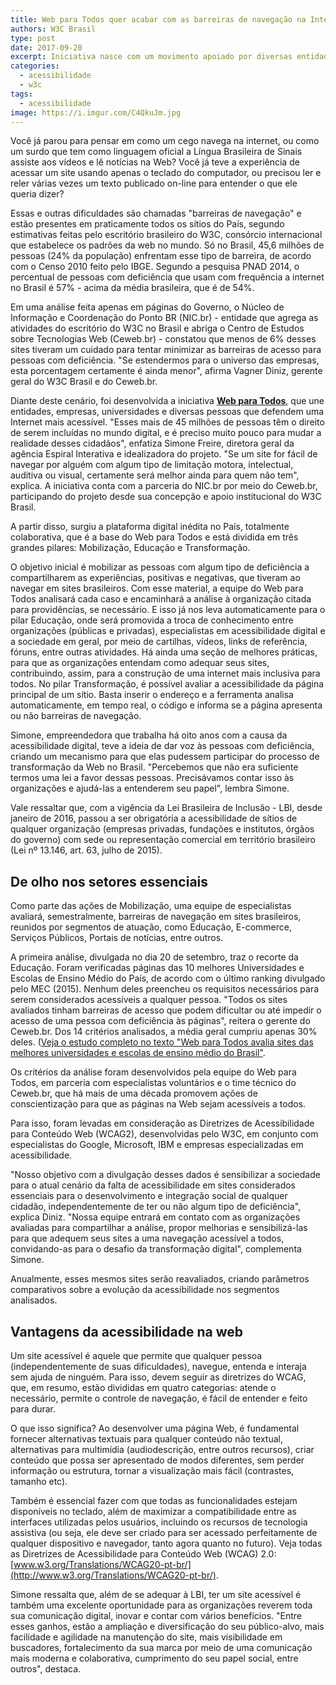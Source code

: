 ```yaml
---
title: Web para Todos quer acabar com as barreiras de navegação na Internet no Brasil
authors: W3C Brasil
type: post
date: 2017-09-20
excerpt: Iniciativa nasce com um movimento apoiado por diversas entidades, empresas, influenciadores e indivíduos que querem sites acessíveis para qualquer pessoa.
categories:
  - acessibilidade
  - w3c
tags:
  - acessibilidade
image: https://i.imgur.com/C4QkuJm.jpg
---
```


Você já parou para pensar em como um cego navega na internet, ou como um surdo que tem como linguagem oficial a Língua Brasileira de Sinais assiste aos vídeos e lê notícias na Web? Você já teve a experiência de acessar um site usando apenas o teclado do computador, ou precisou ler e reler várias vezes um texto publicado on-line para entender o que ele queria dizer?

Essas e outras dificuldades são chamadas "barreiras de navegação" e estão presentes em praticamente todos os sítios do País, segundo estimativas feitas pelo escritório brasileiro do W3C, consórcio internacional que estabelece os padrões da web no mundo. Só no Brasil, 45,6 milhões de pessoas (24% da população) enfrentam esse tipo de barreira, de acordo com o Censo 2010 feito pelo IBGE. Segundo a pesquisa PNAD 2014, o percentual de pessoas com deficiência que usam com frequência a internet no Brasil é 57% - acima da média brasileira, que é de 54%.

Em uma análise feita apenas em páginas do Governo, o Núcleo de Informação e Coordenação do Ponto BR (NIC.br) - entidade que agrega as atividades do escritório do W3C no Brasil e abriga o Centro de Estudos sobre Tecnologias Web (Ceweb.br) - constatou que menos de 6% desses sites tiveram um cuidado para tentar minimizar as barreiras de acesso para pessoas com deficiência. "Se estendermos para o universo das empresas, esta porcentagem certamente é ainda menor", afirma Vagner Diniz, gerente geral do W3C Brasil e do Ceweb.br. 

Diante deste cenário, foi desenvolvida a iniciativa **[Web para Todos](http://mwpt.com.br/)**, que une entidades, empresas, universidades e diversas pessoas que defendem uma Internet mais acessível. "Esses mais de 45 milhões de pessoas têm o direito de serem incluídas no mundo digital, e é preciso muito pouco para mudar a realidade desses cidadãos", enfatiza Simone Freire, diretora geral da agência Espiral Interativa e idealizadora do projeto. "Se um site for fácil de navegar por alguém com algum tipo de limitação motora, intelectual, auditiva ou visual, certamente será melhor ainda para quem não tem", explica. A iniciativa conta com a parceria do NIC.br por meio do Ceweb.br, participando do projeto desde sua concepção e apoio institucional do W3C Brasil.

A partir disso, surgiu a plataforma digital inédita no País, totalmente colaborativa, que é a base do Web para Todos e está dividida em três grandes pilares: Mobilização, Educação e Transformação.

O objetivo inicial é mobilizar as pessoas com algum tipo de deficiência a compartilharem as experiências, positivas e negativas, que tiveram ao navegar em sites brasileiros. Com esse material, a equipe do Web para Todos analisará cada caso e encaminhará a análise à organização citada para providências, se necessário. E isso já nos leva automaticamente para o pilar Educação, onde será promovida a troca de conhecimento entre organizações (públicas e privadas), especialistas em acessibilidade digital e a sociedade em geral, por meio de cartilhas, vídeos, links de referência, fóruns, entre outras atividades. Há ainda uma seção de melhores práticas, para que as organizações entendam como adequar seus sites, contribuindo, assim, para a construção de uma internet mais inclusiva para todos. No pilar Transformação, é possível avaliar a acessibilidade da página principal de um sítio. Basta inserir o endereço e a ferramenta analisa automaticamente, em tempo real, o código e informa se a página apresenta ou não barreiras de navegação. 

Simone, empreendedora que trabalha há oito anos com a causa da acessibilidade digital, teve a ideia de dar voz às pessoas com deficiência, criando um mecanismo para que elas pudessem participar do processo de transformação da Web no Brasil. "Percebemos que não era suficiente termos uma lei a favor dessas pessoas. Precisávamos contar isso às organizações e ajudá-las a entenderem seu papel", lembra Simone. 

Vale ressaltar que, com a vigência da Lei Brasileira de Inclusão - LBI, desde janeiro de 2016, passou a ser obrigatória a acessibilidade de sítios de qualquer organização (empresas privadas, fundações e institutos, órgãos do governo) com sede ou representação comercial em território brasileiro (Lei nº 13.146, art. 63, julho de 2015).

## De olho nos setores essenciais
Como parte das ações de Mobilização, uma equipe de especialistas avaliará, semestralmente, barreiras de navegação em sites brasileiros, reunidos por segmentos de atuação, como Educação, E-commerce, Serviços Públicos, Portais de notícias, entre outros. 

A primeira análise, divulgada no dia 20 de setembro, traz o recorte da Educação. Foram verificadas páginas das 10 melhores Universidades e Escolas de Ensino Médio do País, de acordo com o último ranking divulgado pelo MEC (2015). Nenhum deles preencheu os requisitos necessários para serem considerados acessíveis a qualquer pessoa. "Todos os sites avaliados tinham barreiras de acesso que podem dificultar ou até impedir o acesso de uma pessoa com deficiência às páginas", reitera o gerente do Ceweb.br. Dos 14 critérios analisados, a média geral cumpriu apenas 30% deles. ([Veja o estudo completo no texto "Web para Todos avalia sites das melhores universidades e escolas de ensino médio do Brasil"](http://nic.br/noticia/releases/web-para-todos-avalia-sites-das-melhores-universidades-e-escolas-de-ensino-medio-do-brasil/).

Os critérios da análise foram desenvolvidos pela equipe do Web para Todos, em parceria com especialistas voluntários e o time técnico do Ceweb.br, que há mais de uma década promovem ações de conscientização para que as páginas na Web sejam acessíveis a todos. 

Para isso, foram levadas em consideração as Diretrizes de Acessibilidade para Conteúdo Web (WCAG2), desenvolvidas pelo W3C, em conjunto com especialistas do Google, Microsoft, IBM e empresas especializadas em acessibilidade.

"Nosso objetivo com a divulgação desses dados é sensibilizar a sociedade para o atual cenário da falta de acessibilidade em sites considerados essenciais para o desenvolvimento e integração social de qualquer cidadão, independentemente de ter ou não algum tipo de deficiência", explica Diniz. "Nossa equipe entrará em contato com as organizações avaliadas para compartilhar a análise, propor melhorias e sensibilizá-las para que adequem seus sites a uma navegação acessível a todos, convidando-as para o desafio da transformação digital", complementa Simone. 

Anualmente, esses mesmos sites serão reavaliados, criando parâmetros comparativos sobre a evolução da acessibilidade nos segmentos analisados.

## Vantagens da acessibilidade na web
Um site acessível é aquele que permite que qualquer pessoa (independentemente de suas dificuldades), navegue, entenda e interaja sem ajuda de ninguém. Para isso, devem seguir as diretrizes do WCAG, que, em resumo, estão divididas em quatro categorias: atende o necessário, permite o controle de navegação, é fácil de entender e feito para durar.

O que isso significa? Ao desenvolver uma página Web, é fundamental fornecer alternativas textuais para qualquer conteúdo não textual, alternativas para multimídia (audiodescrição, entre outros recursos), criar conteúdo que possa ser apresentado de modos diferentes, sem perder informação ou estrutura, tornar a visualização mais fácil (contrastes, tamanho etc). 

Também é essencial fazer com que todas as funcionalidades estejam disponíveis no teclado, além de maximizar a compatibilidade entre as interfaces utilizadas pelos usuários, incluindo os recursos de tecnologia assistiva (ou seja, ele deve ser criado para ser acessado perfeitamente de qualquer dispositivo e navegador, tanto agora quanto no futuro). Veja todas as Diretrizes de Acessibilidade para Conteúdo Web (WCAG) 2.0: [www.w3.org/Translations/WCAG20-pt-br/](http://www.w3.org/Translations/WCAG20-pt-br/).

Simone ressalta que, além de se adequar à LBI, ter um site acessível é também uma excelente oportunidade para as organizações reverem toda sua comunicação digital, inovar e contar com vários benefícios. "Entre esses ganhos, estão a ampliação e diversificação do seu público-alvo, mais facilidade e agilidade na manutenção do site, mais visibilidade em buscadores, fortalecimento da sua marca por meio de uma comunicação mais moderna e colaborativa, cumprimento do seu papel social, entre outros", destaca.
